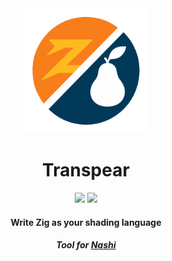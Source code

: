 <div align="center">
  <div>
      <img src="assets/Transpear-Logo.png" style="width:200px; height:auto;"></img>
      <h1>Transpear</h1>
  </div>
  <img src="https://img.shields.io/badge/written%20in-Zig-orange?logo=zig"></img>
  <img src="https://img.shields.io/badge/✓-cross--platform--shading🔺💻-brightgreen"></img>

  <h4>Write Zig as your shading language</h4>
  <h5>Tool for <a href="https://github.com/mozbeel/Nashi">Nashi</a>
</div>


